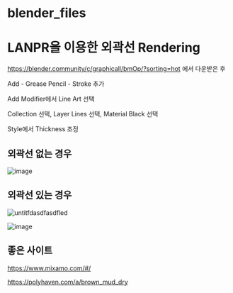 # blender_files


# LANPR을 이용한 외곽선 Rendering
https://blender.community/c/graphicall/bmOp/?sorting=hot 에서 다운받은 후

Add - Grease Pencil - Stroke 추가

Add Modifier에서 Line Art 선택

Collection 선택, Layer Lines 선택, Material Black 선택

Style에서 Thickness 조정



## 외곽선 없는 경우 

![image](https://user-images.githubusercontent.com/53217819/154830558-7fedb945-4dab-40df-b704-864cb1b62c36.png)

## 외곽선 있는 경우 
![untitfdasdfasdfled](https://user-images.githubusercontent.com/53217819/154830562-424d0818-b89c-4d6c-853e-826a9bcf084a.png)


![image](https://user-images.githubusercontent.com/53217819/154830618-2977a818-c884-4d5a-ad7d-a2cc63726bd9.png)


## 좋은 사이트

https://www.mixamo.com/#/

https://polyhaven.com/a/brown_mud_dry
